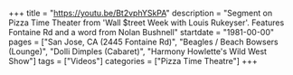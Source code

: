 +++
title = "https://youtu.be/Bt2vphYSkPA"
description = "Segment on Pizza Time Theater from 'Wall $treet Week with Louis Rukeyser'. Features Fontaine Rd and a word from Nolan Bushnell"
startdate = "1981-00-00"
pages = ["San Jose, CA (2445 Fontaine Rd)", "Beagles / Beach Bowsers (Lounge)", "Dolli Dimples (Cabaret)", "Harmony Howlette's Wild West Show"]
tags = ["Videos"]
categories = ["Pizza Time Theatre"]
+++
